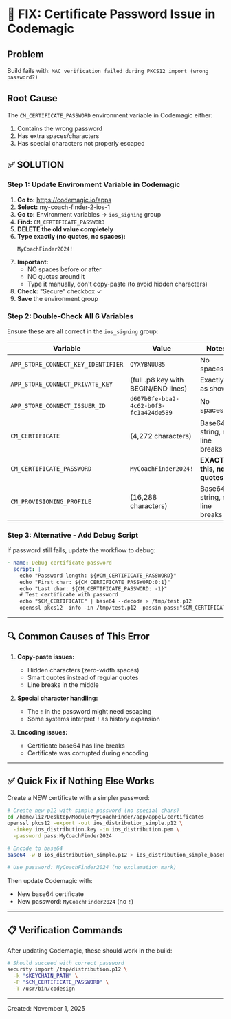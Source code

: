 # 🔧 FIX: Certificate Password Issue in Codemagic

## Problem
Build fails with: `MAC verification failed during PKCS12 import (wrong password?)`

## Root Cause
The `CM_CERTIFICATE_PASSWORD` environment variable in Codemagic either:
1. Contains the wrong password
2. Has extra spaces/characters
3. Has special characters not properly escaped

## ✅ SOLUTION

### Step 1: Update Environment Variable in Codemagic

1. **Go to:** https://codemagic.io/apps
2. **Select:** my-coach-finder-2-ios-1
3. **Go to:** Environment variables → `ios_signing` group
4. **Find:** `CM_CERTIFICATE_PASSWORD`
5. **DELETE the old value completely**
6. **Type exactly (no quotes, no spaces):**
   ```
   MyCoachFinder2024!
   ```
7. **Important:**
   - NO spaces before or after
   - NO quotes around it
   - Type it manually, don't copy-paste (to avoid hidden characters)
8. **Check:** "Secure" checkbox ✓
9. **Save** the environment group

### Step 2: Double-Check All 6 Variables

Ensure these are all correct in the `ios_signing` group:

| Variable | Value | Notes |
|----------|-------|-------|
| `APP_STORE_CONNECT_KEY_IDENTIFIER` | `QYXYBNUU85` | No spaces |
| `APP_STORE_CONNECT_PRIVATE_KEY` | (full .p8 key with BEGIN/END lines) | Exactly as shown |
| `APP_STORE_CONNECT_ISSUER_ID` | `d607b8fe-bba2-4c62-b0f3-fc1a424de589` | No spaces |
| `CM_CERTIFICATE` | (4,272 characters) | Base64 string, no line breaks |
| `CM_CERTIFICATE_PASSWORD` | `MyCoachFinder2024!` | **EXACTLY this, no quotes** |
| `CM_PROVISIONING_PROFILE` | (16,288 characters) | Base64 string, no line breaks |

### Step 3: Alternative - Add Debug Script

If password still fails, update the workflow to debug:

```yaml
- name: Debug certificate password
  script: |
    echo "Password length: ${#CM_CERTIFICATE_PASSWORD}"
    echo "First char: ${CM_CERTIFICATE_PASSWORD:0:1}"
    echo "Last char: ${CM_CERTIFICATE_PASSWORD: -1}"
    # Test certificate with password
    echo "$CM_CERTIFICATE" | base64 --decode > /tmp/test.p12
    openssl pkcs12 -info -in /tmp/test.p12 -passin pass:"$CM_CERTIFICATE_PASSWORD" -noout
```

---

## 🔍 Common Causes of This Error

1. **Copy-paste issues:**
   - Hidden characters (zero-width spaces)
   - Smart quotes instead of regular quotes
   - Line breaks in the middle

2. **Special character handling:**
   - The `!` in the password might need escaping
   - Some systems interpret `!` as history expansion

3. **Encoding issues:**
   - Certificate base64 has line breaks
   - Certificate was corrupted during encoding

---

## ✅ Quick Fix if Nothing Else Works

Create a NEW certificate with a simpler password:

```bash
# Create new p12 with simple password (no special chars)
cd /home/liz/Desktop/Module/MyCoachFinder/app/appel/certificates
openssl pkcs12 -export -out ios_distribution_simple.p12 \
  -inkey ios_distribution.key -in ios_distribution.pem \
  -password pass:MyCoachFinder2024

# Encode to base64
base64 -w 0 ios_distribution_simple.p12 > ios_distribution_simple_base64.txt

# Use password: MyCoachFinder2024 (no exclamation mark)
```

Then update Codemagic with:
- New base64 certificate
- New password: `MyCoachFinder2024` (no `!`)

---

## 📋 Verification Commands

After updating Codemagic, these should work in the build:

```bash
# Should succeed with correct password
security import /tmp/distribution.p12 \
  -k "$KEYCHAIN_PATH" \
  -P "$CM_CERTIFICATE_PASSWORD" \
  -T /usr/bin/codesign
```

---

Created: November 1, 2025